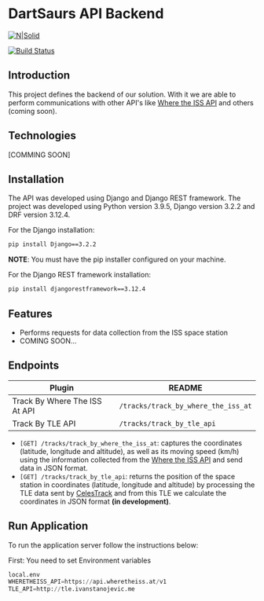 # DartSaurs API Backend

[![N|Solid](https://cldup.com/dTxpPi9lDf.thumb.png)](https://nodesource.com/products/nsolid)

[![Build Status](https://travis-ci.org/joemccann/dillinger.svg?branch=master)](https://travis-ci.org/joemccann/dillinger)

## Introduction

This project defines the backend of our solution. With it we are able to perform communications with other API's like [Where the ISS API](https://wheretheiss.at/w/developer) and others (coming soon).

## Technologies

[COMMING SOON]

## Installation

The API was developed using Django and Django REST framework. The project was developed using Python version 3.9.5, Django version 3.2.2 and DRF version 3.12.4.

For the Django installation:

```sh
pip install Django==3.2.2
```
**NOTE**: You must have the pip installer configured on your machine.

For the Django REST framework installation:
```sh
pip install djangorestframework==3.12.4
```

## Features

- Performs requests for data collection from the ISS space station
- COMING SOON...

## Endpoints

| Plugin | README |
| ------ | ------ |
| Track By Where The ISS At API | `/tracks/track_by_where_the_iss_at` |
| Track By TLE API | `/tracks/track_by_tle_api` |

- `[GET] /tracks/track_by_where_the_iss_at`: captures the coordinates (latitude, longitude and altitude), as well as its moving speed (km/h) using the information collected from the [Where the ISS API](https://wheretheiss.at/w/developer) and send data in JSON format.
- `[GET] /tracks/track_by_tle_api`: returns the position of the space station in coordinates (latitude, longitude and altitude) by processing the TLE data sent by [CelesTrack](https://celestrak.org/) and from this TLE we calculate the coordinates in JSON format **(in development)**.

## Run Application

To run the application server follow the instructions below:

First: You need to set Environment variables

``` python
local.env
WHERETHEISS_API=https://api.wheretheiss.at/v1
TLE_API=http://tle.ivanstanojevic.me
```
